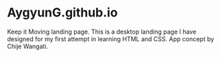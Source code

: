 # AygyunG.github.io
Keep it Moving landing page.
This is a desktop landing page I have designed for my first attempt in learning HTML and CSS. App concept by Chije Wangati.
